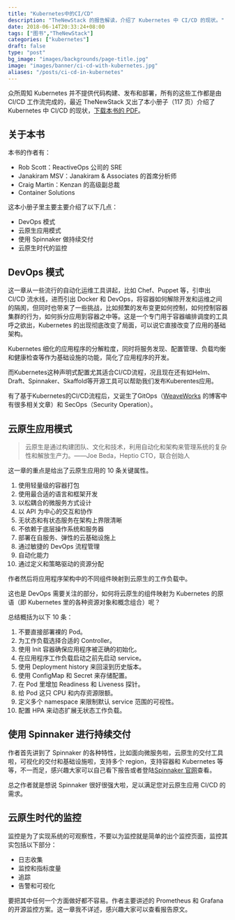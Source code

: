 ```yaml
---
title: "Kubernetes中的CI/CD"
description: "TheNewStack 的报告解读，介绍了 Kubernetes 中 CI/CD 的现状。"
date: 2018-06-14T20:33:24+08:00
tags: ["图书","TheNewStack"]
categories: ["kubernetes"]
draft: false
type: "post"
bg_image: "images/backgrounds/page-title.jpg"
image: "images/banner/ci-cd-with-kubernetes.jpg"
aliases: "/posts/ci-cd-in-kubernetes"
---
```


众所周知 Kubernetes 并不提供代码构建、发布和部署，所有的这些工作都是由 CI/CD 工作流完成的，最近 TheNewStack 又出了本小册子（117 页）介绍了 Kubernetes 中 CI/CD 的现状，[下载本书的 PDF](https://thenewstack.io/ebooks/kubernetes/ci-cd-with-kubernetes/)。

## 关于本书

本书的作者有：

- Rob Scott：ReactiveOps 公司的 SRE
- Janakiram MSV：Janakiram & Associates 的首席分析师
- Craig Martin：Kenzan 的高级副总裁
- Container Solutions

这本小册子里主要主要介绍了以下几点：

- DevOps 模式
- 云原生应用模式
- 使用 Spinnaker 做持续交付
- 云原生时代的监控

## DevOps 模式

这一章从一些流行的自动化运维工具讲起，比如 Chef、Puppet 等，引申出 CI/CD 流水线，进而引出 Docker 和 DevOps，将容器如何解除开发和运维之间的隔阂，但同时也带来了一些挑战，比如频繁的发布变更如何控制，如何控制容器集群的行为，如何拆分应用到容器之中等。这是一个专门用于容器编排调度的工具呼之欲出，Kubernetes 的出现彻底改变了局面，可以说它直接改变了应用的基础架构。

Kubernetes 细化的应用程序的分解粒度，同时将服务发现、配置管理、负载均衡和健康检查等作为基础设施的功能，简化了应用程序的开发。

而Kubernetes这种声明式配置尤其适合CI/CD流程，况且现在还有如Helm、Draft、Spinnaker、Skaffold等开源工具可以帮助我们发布Kuberentes应用。

有了基于Kubernetes的CI/CD流程后，又诞生了GitOps（[WeaveWorks](http://weave.works) 的博客中有很多相关文章）和 SecOps（Security Operation）。

## 云原生应用模式

> 云原生是通过构建团队、文化和技术，利用自动化和架构来管理系统的复杂性和解放生产力。——Joe Beda，Heptio CTO，联合创始人

这一章的重点是给出了云原生应用的 10 条关键属性。

1. 使用轻量级的容器打包
2. 使用最合适的语言和框架开发
3. 以松耦合的微服务方式设计
4. 以 API 为中心的交互和协作
5. 无状态和有状态服务在架构上界限清晰
6. 不依赖于底层操作系统和服务器
7. 部署在自服务、弹性的云基础设施上
8. 通过敏捷的 DevOps 流程管理
9. 自动化能力
10. 通过定义和策略驱动的资源分配

作者然后将应用程序架构中的不同组件映射到云原生的工作负载中。

这也是 DevOps 需要关注的部分，如何将云原生的组件映射为 Kubernetes 的原语（即 Kubernetes 里的各种资源对象和概念组合）呢？

总结概括为以下 10 条：

1. 不要直接部署裸的 Pod。
2. 为工作负载选择合适的 Controller。
3. 使用 Init 容器确保应用程序被正确的初始化。
4. 在应用程序工作负载启动之前先启动 service。
5. 使用 Deployment history 来回滚到历史版本。
6. 使用 ConfigMap 和 Secret 来存储配置。
7. 在 Pod 里增加 Readiness 和 Liveness 探针。
8. 给 Pod 这只 CPU 和内存资源限额。
9. 定义多个 namespace 来限制默认 service 范围的可视性。
10. 配置 HPA 来动态扩展无状态工作负载。

## 使用 Spinnaker 进行持续交付

作者首先讲到了 Spinnaker 的各种特性，比如面向微服务啦，云原生的交付工具啦，可视化的交付和基础设施啦，支持多个 region，支持容器和 Kubernetes 等等，不一而足，感兴趣大家可以自己看下报告或者登陆[Spinnaker 官网](https://www.spinnaker.io)查看。

总之作者就是想说 Spinnaker 很好很强大啦，足以满足您对云原生应用 CI/CD 的需求。

## 云原生时代的监控

监控是为了实现系统的可观察性，不要以为监控就是简单的出个监控页面，监控其实包括以下部分：

- 日志收集
- 监控和指标度量
- 追踪
- 告警和可视化

要把其中任何一个方面做好都不容易。作者主要讲述的 Prometheus 和 Grafana 的开源监控方案。这一章我不详述，感兴趣大家可以查看报告原文。
